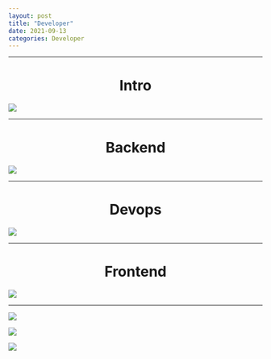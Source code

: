 ```yaml
---
layout: post
title: "Developer"
date: 2021-09-13
categories: Developer
---
```


---

# <center>Intro</center>

![](https://raw.githubusercontent.com/Action2theFuture/Action2theFuture.github.io/main/_posts/Images/intro.png)

---

# <center>Backend</center>

![](https://raw.githubusercontent.com/Action2theFuture/Action2theFuture.github.io/main/_posts/Images/backend.png)

---

# <center>Devops</center>

![](https://raw.githubusercontent.com/Action2theFuture/Action2theFuture.github.io/main/_posts/Images/devops.png)

---

# <center>Frontend</center>

![](https://raw.githubusercontent.com/Action2theFuture/Action2theFuture.github.io/main/_posts/Images/frontend.png)

---

![](https://raw.githubusercontent.com/Action2theFuture/Action2theFuture.github.io/main/_posts/Images/Waterfall,Agile.png)

![](https://raw.githubusercontent.com/Action2theFuture/Action2theFuture.github.io/main/_posts/Images/Developer%20Way.png)

![](https://raw.githubusercontent.com/Action2theFuture/Action2theFuture.github.io/main/_posts/Images/Developer%20Way2.png)
